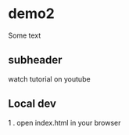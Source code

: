 # demo2

Some text

## subheader 

watch tutorial on youtube

## Local dev
1 . open index.html in your browser

